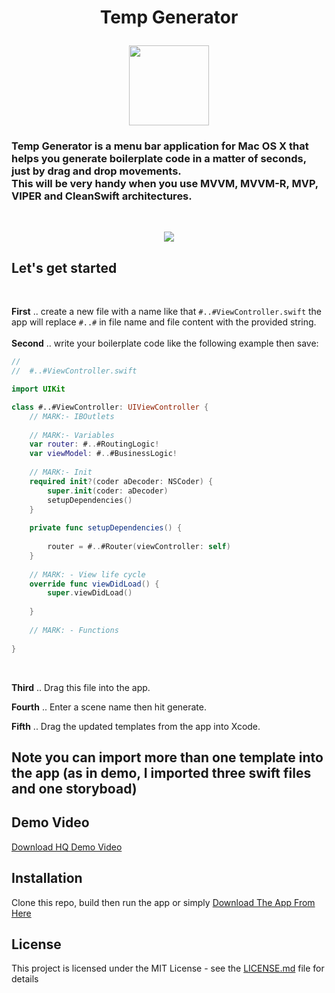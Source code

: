 <h1> <p align="center"> Temp Generator </h1>

<p align="center">
<img width="128" height="128" src="https://github.com/SoufianHossam/TempGenerator/blob/master/Template%20Generator/Supporting%20Files/Assets.xcassets/AppIcon.appiconset/1024.png?raw=true">
</p>

<h3 style=”color: gray;"> Temp Generator is a menu bar application for Mac OS X that helps you generate boilerplate code in a matter of seconds, just by drag and drop movements.
<br/>
This will be very handy when you use MVVM, MVVM-R, MVP, VIPER and CleanSwift architectures. </h3> 
<br/>
<p align="center">
<img src="https://github.com/SoufianHossam/TempGenerator/blob/master/Template%20Generator/Supporting%20Files/Demo-min.gif?raw=true">
</p>

## Let's get started
<br/>

**First** .. create a new file with a name like that `#..#ViewController.swift` the app will replace `#..#` in file name and file content with the provided string.
<br/><br/>
**Second** .. write your boilerplate code like the following example then save:
```swift
//
//  #..#ViewController.swift

import UIKit

class #..#ViewController: UIViewController {
    // MARK:- IBOutlets
    
    // MARK:- Variables
    var router: #..#RoutingLogic!
    var viewModel: #..#BusinessLogic!
    
    // MARK:- Init
    required init?(coder aDecoder: NSCoder) {
        super.init(coder: aDecoder)
        setupDependencies()
    }
    
    private func setupDependencies() {
        
        router = #..#Router(viewController: self)
    }
    
    // MARK: - View life cycle
    override func viewDidLoad() {
        super.viewDidLoad()
        
    }
    
    // MARK: - Functions
    
}
```
<br/>

**Third** .. Drag this file into the app.
<br/>


**Fourth** .. Enter a scene name then hit generate.
<br/>


**Fifth** .. Drag the updated templates from the app into Xcode.

## Note you can import more than one template into the app (as in demo, I imported three swift files and one storyboad)

## Demo Video
[Download HQ Demo Video](https://github.com/SoufianHossam/TempGenerator/raw/master/Template%20Generator/Supporting%20Files/Demo.mov)
<br/>

## Installation
Clone this repo, build then run the app or simply [Download The App From Here](https://drive.google.com/a/selecteg.com/uc?authuser=0&id=1FJNimQ8fAsLqNneQcmOzXhMsyknqq1rF&export=download)

## License

This project is licensed under the MIT License - see the [LICENSE.md](LICENSE) file for details
